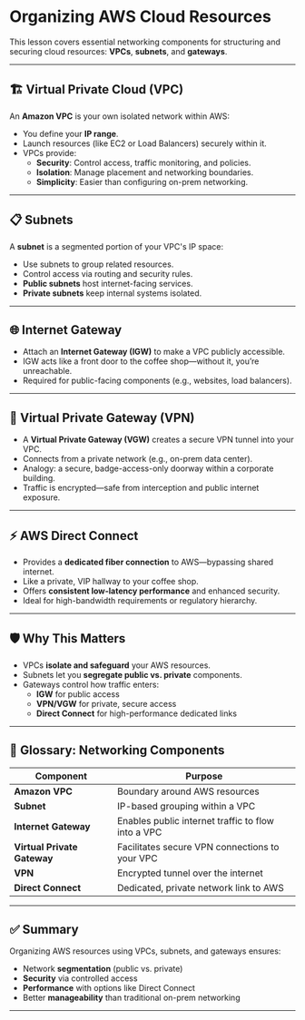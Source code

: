 # Organizing AWS Cloud Resources

This lesson covers essential networking components for structuring and securing cloud resources: **VPCs**, **subnets**, and **gateways**.

---

## 🏗️ Virtual Private Cloud (VPC)

An **Amazon VPC** is your own isolated network within AWS:

- You define your **IP range**.
- Launch resources (like EC2 or Load Balancers) securely within it.
- VPCs provide:
  - **Security**: Control access, traffic monitoring, and policies.
  - **Isolation**: Manage placement and networking boundaries.
  - **Simplicity**: Easier than configuring on-prem networking.

---

## 📋 Subnets

A **subnet** is a segmented portion of your VPC's IP space:

- Use subnets to group related resources.
- Control access via routing and security rules.
- **Public subnets** host internet-facing services.
- **Private subnets** keep internal systems isolated.

---

## 🌐 Internet Gateway

- Attach an **Internet Gateway (IGW)** to make a VPC publicly accessible.
- IGW acts like a front door to the coffee shop—without it, you’re unreachable.
- Required for public-facing components (e.g., websites, load balancers).

---

## 🔐 Virtual Private Gateway (VPN)

- A **Virtual Private Gateway (VGW)** creates a secure VPN tunnel into your VPC.
- Connects from a private network (e.g., on-prem data center).
- Analogy: a secure, badge-access-only doorway within a corporate building.
- Traffic is encrypted—safe from interception and public internet exposure.

---

## ⚡ AWS Direct Connect

- Provides a **dedicated fiber connection** to AWS—bypassing shared internet.
- Like a private, VIP hallway to your coffee shop.
- Offers **consistent low-latency performance** and enhanced security.
- Ideal for high-bandwidth requirements or regulatory hierarchy.

---

## 🛡️ Why This Matters

- VPCs **isolate and safeguard** your AWS resources.
- Subnets let you **segregate public vs. private** components.
- Gateways control how traffic enters:
  - **IGW** for public access
  - **VPN/VGW** for private, secure access
  - **Direct Connect** for high-performance dedicated links

---

## 📝 Glossary: Networking Components

| Component                | Purpose                                                     |
|-------------------------|-------------------------------------------------------------|
| **Amazon VPC**         | Boundary around AWS resources                               |
| **Subnet**             | IP-based grouping within a VPC                              |
| **Internet Gateway**   | Enables public internet traffic to flow into a VPC         |
| **Virtual Private Gateway** | Facilitates secure VPN connections to your VPC        |
| **VPN**                | Encrypted tunnel over the internet                          |
| **Direct Connect**     | Dedicated, private network link to AWS                      |

---

## ✅ Summary

Organizing AWS resources using VPCs, subnets, and gateways ensures:

- Network **segmentation** (public vs. private)
- **Security** via controlled access
- **Performance** with options like Direct Connect
- Better **manageability** than traditional on-prem networking

---

